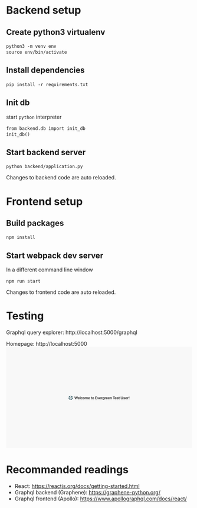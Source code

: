 # Backend setup
## Create python3 virtualenv
```
python3 -m venv env
source env/bin/activate
```

## Install dependencies
```
pip install -r requirements.txt
```

## Init db
start `python` interpreter
```
from backend.db import init_db
init_db()
```

## Start backend server
```
python backend/application.py
```
Changes to backend code are auto reloaded.

# Frontend setup
## Build packages
```
npm install
```

## Start webpack dev server
In a different command line window
```
npm run start
```
Changes to frontend code are auto reloaded.

# Testing
Graphql query explorer: http://localhost:5000/graphql

Homepage: http://localhost:5000 
![Screenshot](sample-screenshot1.png)


# Recommanded readings
- React: https://reactjs.org/docs/getting-started.html
- Graphql backend (Graphene): https://graphene-python.org/
- Graphql frontend (Apollo): https://www.apollographql.com/docs/react/
